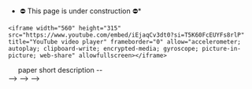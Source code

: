 <!-- ---
title: Paper Review
cms_exclude: true

# View.
#   1 = List
#   2 = Compact
#   3 = Card
#   4 = Citation
view: 3

# Optional header image (relative to `static/media/` folder).
banner:
  caption: ''
  image: ''
---

## 📁 **Paper Review**

<!-- > During my Ph.D., I created paper review videos for various research papers. Here is my collection of YouTube videos. Most of the videos are presented in Korean. -->

* ⛔️ This page is under construction ⛔️*

<!-- Table of Contents
* [PEER: A Collaborative Language Model (ICLR 2023)](#peer)
<!-- * [Example2](#example2)
* [Third Example](#third-example)
* [Fourth Example](#fourth-examplehttpwwwfourthexamplecom) -->

<!-- ### PEER: A Collaborative Language Model (ICLR 2023) [](#){name=peer}
* DSBA Seminar (Mar. 2023) -->


<!-- <!-- <div style="display: flex; align-items: center;">
  <div style="flex: 1;">
    <!-- 여기에 비디오를 삽입하세요. 예를 들어, YouTube 비디오의 iframe을 사용할 수 있습니다. -->
    <iframe width="560" height="315" src="https://www.youtube.com/embed/iEjaqCv3dt0?si=T5K60FcEUYFs8rlP" title="YouTube video player" frameborder="0" allow="accelerometer; autoplay; clipboard-write; encrypted-media; gyroscope; picture-in-picture; web-share" allowfullscreen></iframe>
  </div>
  <div style="flex: 1; padding-left: 20px;">
    <!-- 여기에 텍스트 설명을 삽입하세요. -->
    paper short description -- 
  </div>
</div> -->
 -->
 -->

